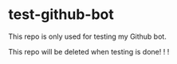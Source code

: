 # test-github-bot

This repo is only used for testing my Github bot.

This repo will be deleted when testing is done!
!
!
